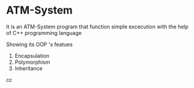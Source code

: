# ATM-System

It is an ATM-System program that function simple excecution with the help of C++ programming language

Showing its OOP 's featues 

1. Encapsulation 
2. Polymorphism
3. Inheritance 

cc 
